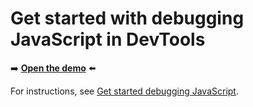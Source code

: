 # Get started with debugging JavaScript in DevTools

➡️ **[Open the demo](https://microsoftedge.github.io/Demos/devtools-js-get-started/)** ⬅️

For instructions, see [Get started debugging JavaScript](https://learn.microsoft.com/microsoft-edge/devtools/javascript/).
